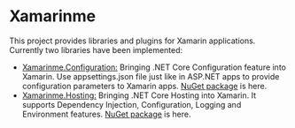 # Xamarinme
This project provides libraries and plugins for Xamarin applications.
Currently two libraries have been implemented:
* [Xamarinme.Configuration:](Configuration/README.md) Bringing .NET Core Configuration feature into Xamarin. Use appsettings.json file just like in ASP.NET apps to provide configuration parameters to Xamarin apps. [NuGet package](https://www.nuget.org/packages/Xamarinme.Configuration) is here.
* [Xamarinme.Hosting:](Hosting/README.md) Bringing .NET Core Hosting into Xamarin. 
It supports Dependency Injection, Configuration, Logging and Environment features. [NuGet package](https://www.nuget.org/packages/Xamarinme.Hosting) is here.

